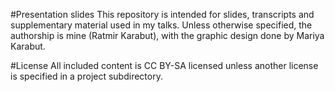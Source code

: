 #Presentation slides
This repository is intended for slides, transcripts and supplementary material used in my talks. Unless otherwise specified, the authorship is mine (Ratmir Karabut), with the graphic design done by Mariya Karabut.

#License
All included content is CC BY-SA licensed unless another license is specified in a project subdirectory. 
